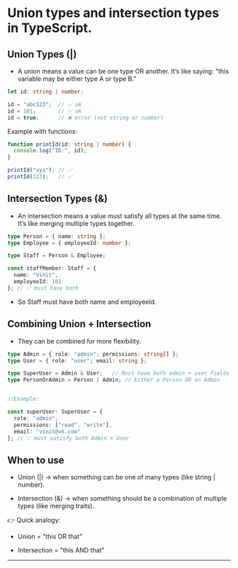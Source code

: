 # Union types and intersection types in TypeScript.

## Union Types (|)

- A union means a value can be one type OR another.
It’s like saying: "this variable may be either type A or type B."
```ts
let id: string | number;

id = "abc123";  // ✅ ok
id = 101;       // ✅ ok
id = true;      // ❌ error (not string or number)
```

Example with functions:
```ts
function printId(id: string | number) {
  console.log("ID:", id);
}

printId("xyz"); // ✅
printId(123);   // ✅
```

## Intersection Types (&)

- An intersection means a value must satisfy all types at the same time.
It’s like merging multiple types together.

```ts
type Person = { name: string };
type Employee = { employeeId: number };

type Staff = Person & Employee;

const staffMember: Staff = {
  name: "Vinit",
  employeeId: 101
}; // ✅ must have both
```

- So Staff must have both name and employeeId.

## Combining Union + Intersection

- They can be combined for more flexibility.

```ts
type Admin = { role: "admin"; permissions: string[] };
type User = { role: "user"; email: string };

type SuperUser = Admin & User;   // Must have both admin + user fields
type PersonOrAdmin = Person | Admin; // Either a Person OR an Admin


//Example:

const superUser: SuperUser = {
  role: "admin",
  permissions: ["read", "write"],
  email: "vinit@vk.com"
}; // ✅ must satisfy both Admin + User
```
## When to use

- Union (|) → when something can be one of many types (like string | number).

- Intersection (&) → when something should be a combination of multiple types (like merging traits).

👉 Quick analogy:

- Union = "this OR that"

- Intersection = "this AND that"


--- 